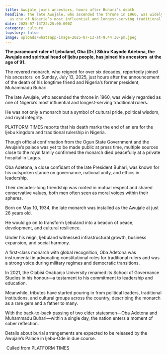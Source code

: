```yaml
---
title: Awujale joins ancestors, hours after Buhari's death
headline: The late Awujale, who ascended the throne in 1960, was widely regarded
  as one of Nigeria’s most influential and longest-serving traditional rulers.
date: 2025-07-13T22:25:00.000Z
category: culture
topstory: false
image: uploads/whatsapp-image-2025-07-13-at-9.44.30-pm.jpeg
---
```

**The paramount ruler of Ijebuland, Oba (Dr.) Sikiru Kayode Adetona, the Awujale and spiritual head of Ijebu people, has joined his ancestors  at the age of 91.**

The revered monarch, who reigned for over six decades, reportedly joined his ancestors  on Sunday, July 13, 2025, just hours after the announcement of the death of his longtime friend and Nigeria’s former president, Muhammadu Buhari.

The late Awujale, who ascended the throne in 1960, was widely regarded as one of Nigeria’s most influential and longest-serving traditional rulers.

He was not only a monarch but a symbol of cultural pride, political wisdom, and royal integrity.

PLATFORM TIMES reports that his death marks the end of an era for the Ijebu kingdom and traditional rulership in Nigeria.

Though official confirmation from the Ogun State Government and the Awujale’s palace was yet to be made public at press time, multiple sources close to the royal family confirmed the monarch died peacefully at a private hospital in Lagos.

Oba Adetona, a close confidant of the late President Buhari, was known for his outspoken stance on governance, national unity, and ethics in leadership.

Their decades-long friendship was rooted in mutual respect and shared conservative values, both men often seen as moral voices within their spheres.

Born on May 10, 1934, the late monarch was installed as the Awujale at just 26 years old. 

He would go on to transform Ijebuland into a beacon of peace, development, and cultural resilience. 

Under his reign, Ijebuland witnessed infrastructural growth, business expansion, and social harmony.

A first-class monarch with global recognition, Oba Adetona was instrumental in advocating constitutional roles for traditional rulers and was a strong voice during military regimes and democratic transitions.

In 2021, the Olabisi Onabanjo University renamed its School of Governance Studies in his honour—a testament to his commitment to leadership and education.

Meanwhile, tributes have started pouring in from political leaders, traditional institutions, and cultural groups across the country, describing the monarch as a rare gem and a father to many.

With the back-to-back passing of two elder statesmen—Oba Adetona and Muhammadu Buhari—within a single day, the nation enters a moment of sober reflection.

Details about burial arrangements are expected to be released by the Awujale’s Palace in Ijebu-Ode in due course.

 Culled from PLATFORM TIMES
